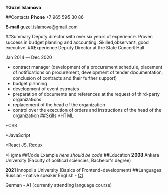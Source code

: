 #**Guzel Islamova**

##Contacts
**Phone** +7 965 595 30 86

**E-mail** guzel.islamova@gmail.com

##Summary
Deputy director with over six years of experience. Proven success in budget planning and accounting. Skilled,observant, 
good executive.
##Experience
Deputy Director at the State Concert Hall

Jan 2014 — Dec 2020
- contract manager (development of a procurement schedule, placement of notifications on procurement, development of tender documentation, conclusion of contracts and their further support)
- budget planning
- development of event estmates
- preparation of documents and references at the request of third-party organizations
- replacement of the head of the organization
- control over the execution of orders and instructions of the head of the organization
##Skills
*HTML

*CSS

*JavaScript

*React JS, Redux

*Figma
##Code Example
*here should be code*
##Education
**2008** Ankara University (Faculty of political sciencies, Bachelor's degree)

**2021** Innopolis University (Basics of Frontend-development)
##Languages
Russian - native speaker
English - [C1](https://www.efset.org/cert/eQt18t)

German - A1 (currently attending language course)